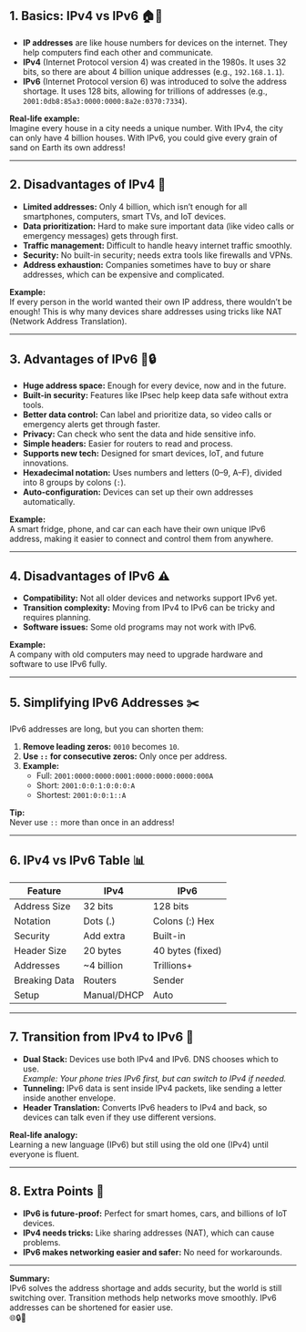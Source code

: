 
## 1. Basics: IPv4 vs IPv6 🏠🔢

- **IP addresses** are like house numbers for devices on the internet. They help computers find each other and communicate.
- **IPv4** (Internet Protocol version 4) was created in the 1980s. It uses 32 bits, so there are about 4 billion unique addresses (e.g., `192.168.1.1`).
- **IPv6** (Internet Protocol version 6) was introduced to solve the address shortage. It uses 128 bits, allowing for trillions of addresses (e.g., `2001:0db8:85a3:0000:0000:8a2e:0370:7334`).

**Real-life example:**  
Imagine every house in a city needs a unique number. With IPv4, the city can only have 4 billion houses. With IPv6, you could give every grain of sand on Earth its own address!

---

## 2. Disadvantages of IPv4 🚧

- **Limited addresses:** Only 4 billion, which isn’t enough for all smartphones, computers, smart TVs, and IoT devices.
- **Data prioritization:** Hard to make sure important data (like video calls or emergency messages) gets through first.
- **Traffic management:** Difficult to handle heavy internet traffic smoothly.
- **Security:** No built-in security; needs extra tools like firewalls and VPNs.
- **Address exhaustion:** Companies sometimes have to buy or share addresses, which can be expensive and complicated.

**Example:**  
If every person in the world wanted their own IP address, there wouldn’t be enough! This is why many devices share addresses using tricks like NAT (Network Address Translation).

---

## 3. Advantages of IPv6 🚀🔒

- **Huge address space:** Enough for every device, now and in the future.
- **Built-in security:** Features like IPsec help keep data safe without extra tools.
- **Better data control:** Can label and prioritize data, so video calls or emergency alerts get through faster.
- **Privacy:** Can check who sent the data and hide sensitive info.
- **Simple headers:** Easier for routers to read and process.
- **Supports new tech:** Designed for smart devices, IoT, and future innovations.
- **Hexadecimal notation:** Uses numbers and letters (0–9, A–F), divided into 8 groups by colons (`:`).
- **Auto-configuration:** Devices can set up their own addresses automatically.

**Example:**  
A smart fridge, phone, and car can each have their own unique IPv6 address, making it easier to connect and control them from anywhere.

---

## 4. Disadvantages of IPv6 ⚠️

- **Compatibility:** Not all older devices and networks support IPv6 yet.
- **Transition complexity:** Moving from IPv4 to IPv6 can be tricky and requires planning.
- **Software issues:** Some old programs may not work with IPv6.

**Example:**  
A company with old computers may need to upgrade hardware and software to use IPv6 fully.

---

## 5. Simplifying IPv6 Addresses ✂️

IPv6 addresses are long, but you can shorten them:

1. **Remove leading zeros:** `0010` becomes `10`.
2. **Use `::` for consecutive zeros:** Only once per address.
3. **Example:**  
   - Full: `2001:0000:0000:0001:0000:0000:0000:000A`
   - Short: `2001:0:0:1:0:0:0:A`
   - Shortest: `2001:0:0:1::A`

**Tip:**  
Never use `::` more than once in an address!

---

## 6. IPv4 vs IPv6 Table 📊

| Feature        | IPv4                | IPv6                  |
|----------------|---------------------|-----------------------|
| Address Size   | 32 bits             | 128 bits              |
| Notation       | Dots (.)            | Colons (:) Hex        |
| Security       | Add extra           | Built-in              |
| Header Size    | 20 bytes            | 40 bytes (fixed)      |
| Addresses      | ~4 billion          | Trillions+            |
| Breaking Data  | Routers             | Sender                |
| Setup          | Manual/DHCP         | Auto                  |

---

## 7. Transition from IPv4 to IPv6 🔄

- **Dual Stack:** Devices use both IPv4 and IPv6. DNS chooses which to use.  
  *Example: Your phone tries IPv6 first, but can switch to IPv4 if needed.*
- **Tunneling:** IPv6 data is sent inside IPv4 packets, like sending a letter inside another envelope.
- **Header Translation:** Converts IPv6 headers to IPv4 and back, so devices can talk even if they use different versions.

**Real-life analogy:**  
Learning a new language (IPv6) but still using the old one (IPv4) until everyone is fluent.

---

## 8. Extra Points 🌟

- **IPv6 is future-proof:** Perfect for smart homes, cars, and billions of IoT devices.
- **IPv4 needs tricks:** Like sharing addresses (NAT), which can cause problems.
- **IPv6 makes networking easier and safer:** No need for workarounds.

---

**Summary:**  
IPv6 solves the address shortage and adds security, but the world is still switching over. Transition methods help networks move smoothly. IPv6 addresses can be shortened for easier use.  
🌐🔒🚀
